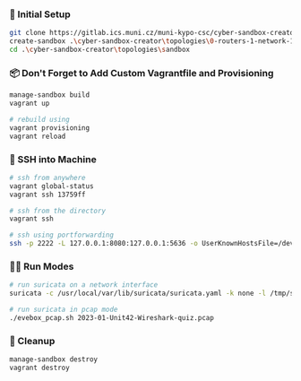 ### 🚀 Initial Setup
```bash
git clone https://gitlab.ics.muni.cz/muni-kypo-csc/cyber-sandbox-creator.git
create-sandbox .\cyber-sandbox-creator\topologies\0-routers-1-network-1-host.yml
cd .\cyber-sandbox-creator\topologies\sandbox
```
### 📦 Don't Forget to Add Custom Vagrantfile and Provisioning
```bash
manage-sandbox build
vagrant up

# rebuild using
vagrant provisioning
vagrant reload
```

### 🔑 SSH into Machine
```bash
# ssh from anywhere
vagrant global-status
vagrant ssh 13759ff

# ssh from the directory
vagrant ssh 

# ssh using portforwarding
ssh -p 2222 -L 127.0.0.1:8080:127.0.0.1:5636 -o UserKnownHostsFile=/dev/null -o StrictHostKeyChecking=no -o LogLevel=ERROR -o IdentitiesOnly=yes -i ~/.vagrant.d/insecure_private_key vagrant@127.0.0.1
```
### 🏃‍♂️ Run Modes

```bash
# run suricata on a network interface
suricata -c /usr/local/var/lib/suricata/suricata.yaml -k none -l /tmp/suricata/ --runmode=autofp -i enp0s3

# run suricata in pcap mode
./evebox_pcap.sh 2023-01-Unit42-Wireshark-quiz.pcap
```

### 🧹 Cleanup
```bash
manage-sandbox destroy
vagrant destroy
```